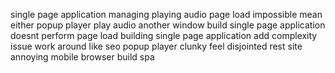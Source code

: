 single page application managing playing audio page load impossible mean either popup player play audio another window build single page application doesnt perform page load building single page application add complexity issue work around like seo popup player clunky feel disjointed rest site annoying mobile browser build spa